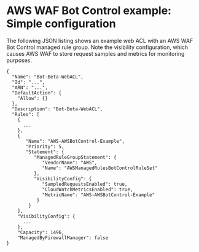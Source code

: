 # AWS WAF Bot Control example: Simple configuration<a name="waf-bot-control-example-basic"></a>

The following JSON listing shows an example web ACL with an AWS WAF Bot Control managed rule group\. Note the visibility configuration, which causes AWS WAF to store request samples and metrics for monitoring purposes\. 

```
{
  "Name": "Bot-Beta-WebACL",
  "Id": "...",
  "ARN": "...",
  "DefaultAction": {
    "Allow": {}
  },
  "Description": "Bot-Beta-WebACL",
  "Rules": [
    {
      ...
    },
    {
       "Name": "AWS-AWSBotControl-Example",
       "Priority": 5,
       "Statement": {
          "ManagedRuleGroupStatement": {
             "VendorName": "AWS",
             "Name": "AWSManagedRulesBotControlRuleSet"
          },
          "VisibilityConfig": {
             "SampledRequestsEnabled": true,
             "CloudWatchMetricsEnabled": true,
             "MetricName": "AWS-AWSBotControl-Example"
           }
        }
    ],
    "VisibilityConfig": {
      ...
    },
    "Capacity": 1496,
    "ManagedByFirewallManager": false
}
```